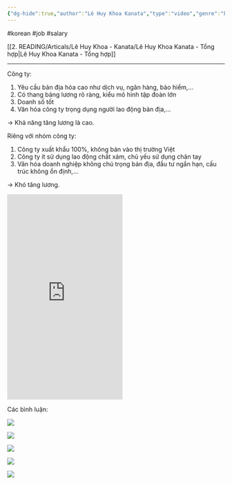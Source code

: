 ```yaml
---
{"dg-hide":true,"author":"Lê Huy Khoa Kanata","type":"video","genre":"korean","tags":["korean","job","salary"],"dg-publish":true,"title":"Công ty Hàn Quốc thường ít tăng lương","permalink":"/1-project-mad-bear/ngoai-ngu/cong-ty-han-quoc-thuong-it-tang-luong/","hide":true,"dgPassFrontmatter":true}
---
```


#korean #job #salary 

[[2. READING/Articals/Lê Huy Khoa - Kanata/Lê Huy Khoa Kanata - Tổng hợp\|Lê Huy Khoa Kanata - Tổng hợp]]

---

Công ty:
1. Yêu cầu bản địa hóa cao như dịch vụ, ngân hàng, bảo hiểm,…
2. Có thang bảng lương rõ ràng, kiểu mô hình tập đoàn lớn
3. Doanh số tốt
4. Văn hóa công ty trọng dụng người lao động bản địa,...

→ Khả năng tăng lương là cao.

Riêng với nhóm công ty:
1. Công ty xuất khẩu 100%, không bán vào thị trường Việt
2. Công ty ít sử dụng lao động chất xám, chủ yếu sử dụng chân tay
3. Văn hóa doanh nghiệp không chú trọng bản địa, đầu tư ngắn hạn, cấu trúc không ổn định,…

→ Khó tăng lương.

<iframe src="https://www.facebook.com/plugins/video.php?height=476&href=https%3A%2F%2Fwww.facebook.com%2Flehuykhoa.kanata%2Fvideos%2F664964712184921%2F&show_text=false&width=267&t=0" width="267" height="476" style="border:none;overflow:hidden" scrolling="no" frameborder="0" allowfullscreen="true" allow="autoplay; clipboard-write; encrypted-media; picture-in-picture; web-share" allowFullScreen="true"></iframe>

Các bình luận:

![](https://i.imgur.com/uXGINzC.png)

![](https://i.imgur.com/9w5QqsA.png)

![](https://i.imgur.com/thXatWy.png)

![](https://i.imgur.com/Oc8QC4i.png)

![](https://i.imgur.com/dnjhAAv.png)

